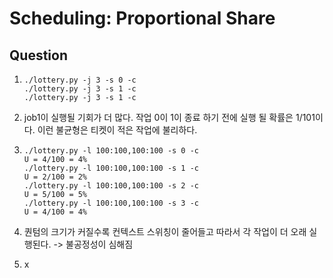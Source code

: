 # Scheduling: Proportional Share


## Question

1. ```
   ./lottery.py -j 3 -s 0 -c
   ./lottery.py -j 3 -s 1 -c
   ./lottery.py -j 3 -s 1 -c
   ```
   
2. job1이 실행될 기회가 더 많다. 작업 0이 1이 종료 하기 전에 실행 될 확률은 1/101이다. 이런 불균형은 티켓이 적은 작업에 불리하다.
3. ```
   ./lottery.py -l 100:100,100:100 -s 0 -c
   U = 4/100 = 4%
   ./lottery.py -l 100:100,100:100 -s 1 -c
   U = 2/100 = 2%
   ./lottery.py -l 100:100,100:100 -s 2 -c
   U = 5/100 = 5%
   ./lottery.py -l 100:100,100:100 -s 3 -c
   U = 4/100 = 4%
   ```
   
4. 퀀텀의 크기가 커질수록 컨텍스트 스위칭이 줄어들고 따라서 각 작업이 더 오래 실행된다. -> 불공정성이 심해짐
5. x